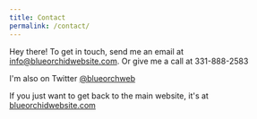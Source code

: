 ```yaml
---
title: Contact
permalink: /contact/
---
```


Hey there! To get in touch, send me an email at info@blueorchidwebsite.com.
Or give me a call at 331-888-2583

I'm also on Twitter [@blueorchweb](https://twitter.com/BlueOrchWeb)

If you just want to get back to the main website, it's at [blueorchidwebsite.com](http://www.blueorchidwebsite.com)